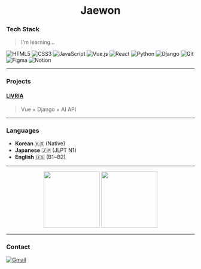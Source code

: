 <h1 align="center">Jaewon</h1>

### Tech Stack
> I'm learning...

![HTML5](https://img.shields.io/badge/HTML5-000?style=flat&logo=html5)
![CSS3](https://img.shields.io/badge/CSS3-000?style=flat&logo=css)
![JavaScript](https://img.shields.io/badge/JavaScript-000?style=flat&logo=javascript)
![Vue.js](https://img.shields.io/badge/Vue.js-000?style=flat&logo=vuedotjs)
![React](https://img.shields.io/badge/React-000?style=flat&logo=react)
![Python](https://img.shields.io/badge/Python-000?style=flat&logo=python)
![Django](https://img.shields.io/badge/Django-000?style=flat&logo=django)
![Git](https://img.shields.io/badge/Git-000?style=flat&logo=git)
![Figma](https://img.shields.io/badge/Figma-000?style=flat&logo=figma)
![Notion](https://img.shields.io/badge/Notion-000?style=flat&logo=notion)

---

### Projects
#### [LIVRIA](https://github.com/JW0304/LIVRIA)
> Vue + Django + AI API  

---

### Languages
- **Korean** 🇰🇷 (Native)  
- **Japanese** 🇯🇵 (JLPT N1)  
- **English** 🇺🇸 (B1~B2)

---

<p align="center">
  <img src="https://github-readme-stats.vercel.app/api?username=JW0304&show_icons=true&theme=graywhite&hide_border=true" height="150" />
  <img src="https://github-readme-stats.vercel.app/api/top-langs/?username=JW0304&layout=compact&theme=graywhite&hide_border=true" height="150" />
</p>

---

### Contact
[![Gmail](https://img.shields.io/badge/Email-jwyang34@gmail.com-lightgrey?style=flat&logo=gmail)](mailto:jwyang34@gmail.com)

